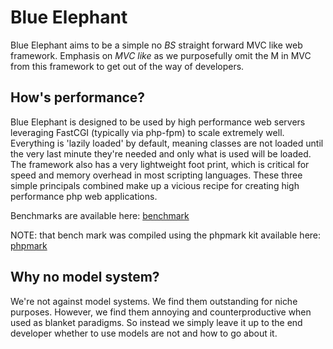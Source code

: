 Blue Elephant
=============
 Blue Elephant aims to be a simple no *BS* straight forward MVC like web
framework. Emphasis on _MVC like_ as we purposefully omit the M in MVC from
this framework to get out of the way of developers.

How's  performance?
------------------
 Blue Elephant is designed to be used by high performance web servers
leveraging FastCGI (typically via php-fpm) to scale extremely well. Everything
is 'lazily loaded' by default, meaning classes are not loaded until the	very
last minute they're needed and only what is used will be loaded. The
framework also has a very lightweight foot print, which is critical for
speed and memory overhead in most scripting languages. These three simple
principals combined make up a vicious recipe for creating high performance
php web	applications.

Benchmarks are available here: [benchmark](https://github.com/JosephMoniz/BlueElephant/blob/master/docs/benchmark.md "Benchmark")

NOTE: that bench mark was compiled using the phpmark kit available here: [phpmark](http://code.google.com/p/phpmark/ "phpmark")

Why no model system?
--------------------
 We're not against model systems. We find them outstanding for niche purposes.
However, we find them annoying and counterproductive when used as blanket
paradigms. So instead we simply leave it up to the end developer whether to use
models are not and how to go about it.
